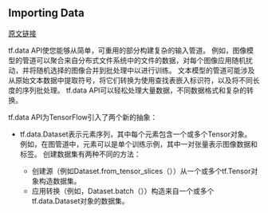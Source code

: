 ## Importing Data ##

[原文链接](https://tensorflow.google.cn/guide/datasets)

tf.data API使您能够从简单，可重用的部分构建复杂的输入管道。 例如，图像模型的管道可以聚合来自分布式文件系统中的文件的数据，对每个图像应用随机扰动，并将随机选择的图像合并到批处理中以进行训练。 文本模型的管道可能涉及从原始文本数据中提取符号，将它们转换为使用查找表嵌入标识符，以及将不同长度的序列批处理。 tf.data API可以轻松处理大量数据，不同数据格式和复杂的转换。

tf.data API为TensorFlow引入了两个新的抽象：

- tf.data.Dataset表示元素序列，其中每个元素包含一个或多个Tensor对象。 例如，在图管道中，元素可以是单个训练示例，其中一对张量表示图像数据和标签。 创建数据集有两种不同的方法：

	- 创建源（例如Dataset.from_tensor_slices（））从一个或多个tf.Tensor对象构造数据集。
	- 应用转换（例如，Dataset.batch（））构造来自一个或多个tf.data.Dataset对象的数据集。















































































